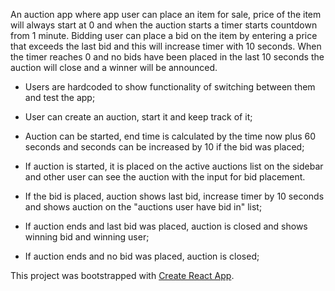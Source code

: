 An auction app where app user can place an item for sale, price of the item will always start at 0 and when the auction starts a timer starts countdown from 1 minute.
Bidding user can place a bid on the item by entering a price that exceeds the last bid and this will increase timer with 10 seconds.
When the timer reaches 0 and no bids have been placed in the last 10 seconds the auction will close and a winner will be announced.

- Users are hardcoded to show functionality of switching between them and test the app;
- User can create an auction, start it and keep track of it;

- Auction can be started, end time is calculated by the time now plus 60 seconds and seconds can be increased by 10 if the bid was placed;
- If auction is started, it is placed on the active auctions list on the sidebar and other user can see the auction with the input for bid placement.
- If the bid is placed, auction shows last bid, increase timer by 10 seconds and shows auction on the "auctions user have bid in" list;
- If auction ends and last bid was placed, auction is closed and shows winning bid and winning user;
- If auction ends and no bid was placed, auction is closed;

This project was bootstrapped with [Create React App](https://github.com/facebook/create-react-app).

